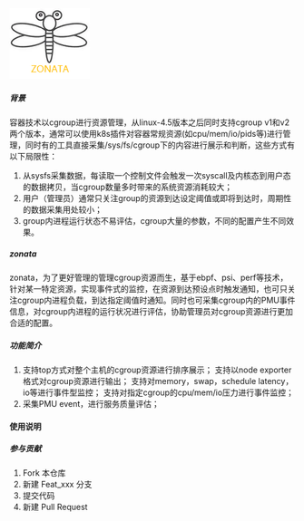 ![输入图片说明](imageszonata.png)

##### 背景
  容器技术以cgroup进行资源管理，从linux-4.5版本之后同时支持cgroup v1和v2两个版本，通常可以使用k8s插件对容器常规资源(如cpu/mem/io/pids等)进行管理，同时有的工具直接采集/sys/fs/cgroup下的内容进行展示和判断，这些方式有以下局限性：
1. 从sysfs采集数据，每读取一个控制文件会触发一次syscall及内核态到用户态的数据拷贝，当cgroup数量多时带来的系统资源消耗较大；
2. 用户（管理员）通常只关注group的资源到达设定阈值或即将到达时，周期性的数据采集用处较小；
3. group内进程运行状态不易评估，cgroup大量的参数，不同的配置产生不同效果。

##### zonata
  zonata，为了更好管理的管理cgroup资源而生，基于ebpf、psi、perf等技术，针对某一特定资源，实现事件式的监控，在资源到达预设点时触发通知，也可只关注cgroup内进程负载，到达指定阈值时通知。同时也可采集cgroup内的PMU事件信息，对cgroup内进程的运行状况进行评估，协助管理员对cgroup资源进行更加合适的配置。

##### 功能简介

1.
   支持top方式对整个主机的cgroup资源进行排序展示；
   支持以node exporter格式对cgroup资源进行输出；
   支持对memory，swap，schedule latency，io等进行事件型监控；
   支持对指定cgroup的cpu/mem/io压力进行事件监控；
2.
   采集PMU event，进行服务质量评估；

#### 使用说明

##### 参与贡献

1.  Fork 本仓库
2.  新建 Feat_xxx 分支
3.  提交代码
4.  新建 Pull Request
